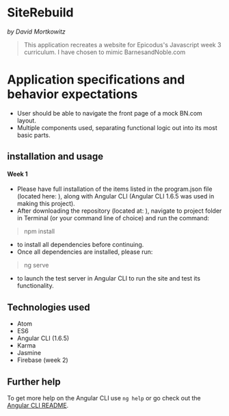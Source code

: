# SiteRebuild

_by David Mortkowitz_

> This application recreates a website for Epicodus's Javascript week 3 curriculum. I have chosen to mimic BarnesandNoble.com
>
>

# Application specifications and behavior expectations

* User should be able to navigate the front page of a mock BN.com layout.
* Multiple components used, separating functional logic out into its most basic parts.

## installation and usage
#### Week 1

* Please have full installation of the items listed in the program.json file (located here: ), along with Angular CLI (Angular CLI 1.6.5 was used in making this project).
* After downloading the repository (located at: ), navigate to project folder in Terminal (or your command line of choice) and run the command:

> npm install

* to install all dependencies before continuing.
* Once all dependencies are installed, please run:

> ng serve

* to launch the test server in Angular CLI to run the site and test its functionality.


## Technologies used

* Atom
* ES6
* Angular CLI (1.6.5)
* Karma
* Jasmine
* Firebase (week 2)



## Further help

To get more help on the Angular CLI use `ng help` or go check out the [Angular CLI README](https://github.com/angular/angular-cli/blob/master/README.md).
